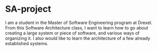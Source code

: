 # SA-project 
I am a student in the Master of Software Engineering program at Drexel. From this Software Architecture class, I want to learn how to go about creating a large system or piece of software, and various ways of organizing it. I also would like to learn the architecture of a few already established systems.
